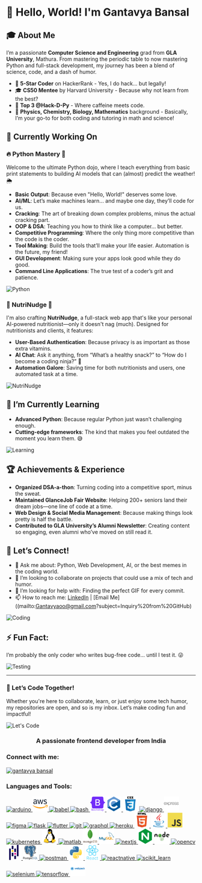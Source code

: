 
# 👋 Hello, World! I'm Gantavya Bansal


## 🎓 About Me
I’m a passionate **Computer Science and Engineering** grad from **GLA University**, Mathura. From mastering the periodic table to now mastering Python and full-stack development, my journey has been a blend of science, code, and a dash of humor.

- 🌟 **5-Star Coder** on HackerRank - Yes, I do hack... but legally!
- 🎓 **CS50 Mentee** by Harvard University - Because why not learn from the best?
- 🥇 **Top 3 @Hack-D-Py** - Where caffeine meets code.
- 🧠 **Physics, Chemistry, Biology, Mathematics** background - Basically, I’m your go-to for both coding and tutoring in math and science!

## 💼 Currently Working On
### 🔥 Python Mastery 🐍
Welcome to the ultimate Python dojo, where I teach everything from basic print statements to building AI models that can (almost) predict the weather! 🌦️

- **Basic Output**: Because even "Hello, World!" deserves some love.
- **AI/ML**: Let’s make machines learn... and maybe one day, they’ll code for us.
- **Cracking**: The art of breaking down complex problems, minus the actual cracking part.
- **OOP & DSA**: Teaching you how to think like a computer... but better.
- **Competitive Programming**: Where the only thing more competitive than the code is the coder.
- **Tool Making**: Build the tools that’ll make your life easier. Automation is the future, my friend!
- **GUI Development**: Making sure your apps look good while they do good.
- **Command Line Applications**: The true test of a coder’s grit and patience.

![Python](https://media.giphy.com/media/qgQUggAC3Pfv687qPC/giphy.gif)

### 🍏 NutriNudge 🍎
I'm also crafting **NutriNudge**, a full-stack web app that's like your personal AI-powered nutritionist—only it doesn't nag (much). Designed for nutritionists and clients, it features:

- **User-Based Authentication**: Because privacy is as important as those extra vitamins.
- **AI Chat**: Ask it anything, from “What’s a healthy snack?” to “How do I become a coding ninja?” 🥷
- **Automation Galore**: Saving time for both nutritionists and users, one automated task at a time.

![NutriNudge](https://media.giphy.com/media/3ohzdIuqJoo8QdKlnW/giphy.gif)

## 🌱 I’m Currently Learning
- **Advanced Python**: Because regular Python just wasn’t challenging enough.
- **Cutting-edge frameworks**: The kind that makes you feel outdated the moment you learn them. 😅

![Learning](https://media.giphy.com/media/xT5LMHxhOfscxPfIfm/giphy.gif)

## 🏆 Achievements & Experience
- **Organized DSA-a-thon**: Turning coding into a competitive sport, minus the sweat.
- **Maintained GlanceJob Fair Website**: Helping 200+ seniors land their dream jobs—one line of code at a time.
- **Web Design & Social Media Management**: Because making things look pretty is half the battle.
- **Contributed to GLA University’s Alumni Newsletter**: Creating content so engaging, even alumni who’ve moved on still read it.

## 🤝 Let’s Connect!
- 💬 Ask me about: Python, Web Development, AI, or the best memes in the coding world.
- 👯 I’m looking to collaborate on projects that could use a mix of tech and humor. 
- 🤔 I’m looking for help with: Finding the perfect GIF for every commit.
- 📫 How to reach me: [LinkedIn](https://www.linkedin.com/in/gantavya-bansal) | [Email Me]((mailto:Gantavyaoo@gmail.com?subject=Inquiry%20from%20GitHub)

![Coding](https://media.giphy.com/media/13HgwGsXF0aiGY/giphy.gif)

## ⚡ Fun Fact:
I’m probably the only coder who writes bug-free code... until I test it. 😜

![Testing](https://media.giphy.com/media/l0MYQzbl57Xb1XmnO/giphy.gif)

---

### 🌟 Let’s Code Together!
Whether you're here to collaborate, learn, or just enjoy some tech humor, my repositories are open, and so is my inbox. Let’s make coding fun and impactful!

![Let's Code](https://media.giphy.com/media/RbDKaczqWovIugyJmW/giphy.gif)

<h3 align="center">A passionate frontend developer from India</h3>

<h3 align="left">Connect with me:</h3>
<p align="left">
<a href="https://linkedin.com/in/gantavya bansal" target="blank"><img align="center" src="https://raw.githubusercontent.com/rahuldkjain/github-profile-readme-generator/master/src/images/icons/Social/linked-in-alt.svg" alt="gantavya bansal" height="30" width="40" /></a>
</p>

<h3 align="left">Languages and Tools:</h3>
<p align="left"> 
  <a href="https://www.arduino.cc/" target="_blank" rel="noreferrer"> <img src="https://cdn.worldvectorlogo.com/logos/arduino-1.svg" alt="arduino" width="40" height="40"/> </a> 
  <a href="https://aws.amazon.com" target="_blank" rel="noreferrer"> <img src="https://raw.githubusercontent.com/devicons/devicon/master/icons/amazonwebservices/amazonwebservices-original-wordmark.svg" alt="aws" width="40" height="40"/> </a> 
  <a href="https://babeljs.io/" target="_blank" rel="noreferrer"> <img src="https://www.vectorlogo.zone/logos/babeljs/babeljs-icon.svg" alt="babel" width="40" height="40"/> </a> 
  <a href="https://www.gnu.org/software/bash/" target="_blank" rel="noreferrer"> <img src="https://www.vectorlogo.zone/logos/gnu_bash/gnu_bash-icon.svg" alt="bash" width="40" height="40"/> </a> 
  <a href="https://getbootstrap.com" target="_blank" rel="noreferrer"> <img src="https://raw.githubusercontent.com/devicons/devicon/master/icons/bootstrap/bootstrap-plain-wordmark.svg" alt="bootstrap" width="40" height="40"/> </a> <a href="https://www.cprogramming.com/" target="_blank" rel="noreferrer"> <img src="https://raw.githubusercontent.com/devicons/devicon/master/icons/c/c-original.svg" alt="c" width="40" height="40"/> </a> 
  <a href="https://www.w3schools.com/css/" target="_blank" rel="noreferrer"> <img src="https://raw.githubusercontent.com/devicons/devicon/master/icons/css3/css3-original-wordmark.svg" alt="css3" width="40" height="40"/> </a> <a href="https://www.djangoproject.com/" target="_blank" rel="noreferrer"> <img src="https://cdn.worldvectorlogo.com/logos/django.svg" alt="django" width="40" height="40"/> </a> 
  <a href="https://expressjs.com" target="_blank" rel="noreferrer"> <img src="https://raw.githubusercontent.com/devicons/devicon/master/icons/express/express-original-wordmark.svg" alt="express" width="40" height="40"/> </a> 
  <a href="https://www.figma.com/" target="_blank" rel="noreferrer"> <img src="https://www.vectorlogo.zone/logos/figma/figma-icon.svg" alt="figma" width="40" height="40"/> </a> 
  <a href="https://flask.palletsprojects.com/" target="_blank" rel="noreferrer"> <img src="https://www.vectorlogo.zone/logos/pocoo_flask/pocoo_flask-icon.svg" alt="flask" width="40" height="40"/> </a> <a href="https://flutter.dev" target="_blank" rel="noreferrer"> <img src="https://www.vectorlogo.zone/logos/flutterio/flutterio-icon.svg" alt="flutter" width="40" height="40"/> </a> 
  <a href="https://git-scm.com/" target="_blank" rel="noreferrer"> <img src="https://www.vectorlogo.zone/logos/git-scm/git-scm-icon.svg" alt="git" width="40" height="40"/> </a> <a href="https://graphql.org" target="_blank" rel="noreferrer"> <img src="https://www.vectorlogo.zone/logos/graphql/graphql-icon.svg" alt="graphql" width="40" height="40"/> </a> 
  <a href="https://heroku.com" target="_blank" rel="noreferrer"> <img src="https://www.vectorlogo.zone/logos/heroku/heroku-icon.svg" alt="heroku" width="40" height="40"/> </a> 
  <a href="https://www.w3.org/html/" target="_blank" rel="noreferrer"> <img src="https://raw.githubusercontent.com/devicons/devicon/master/icons/html5/html5-original-wordmark.svg" alt="html5" width="40" height="40"/> </a> 
  <a href="https://www.java.com" target="_blank" rel="noreferrer"> <img src="https://raw.githubusercontent.com/devicons/devicon/master/icons/java/java-original.svg" alt="java" width="40" height="40"/> </a> 
  <a href="https://developer.mozilla.org/en-US/docs/Web/JavaScript" target="_blank" rel="noreferrer"> <img src="https://raw.githubusercontent.com/devicons/devicon/master/icons/javascript/javascript-original.svg" alt="javascript" width="40" height="40"/> </a> 
  <a href="https://kubernetes.io" target="_blank" rel="noreferrer"> <img src="https://www.vectorlogo.zone/logos/kubernetes/kubernetes-icon.svg" alt="kubernetes" width="40" height="40"/> </a> 
  <a href="https://www.linux.org/" target="_blank" rel="noreferrer"> <img src="https://raw.githubusercontent.com/devicons/devicon/master/icons/linux/linux-original.svg" alt="linux" width="40" height="40"/> </a> 
  <a href="https://www.mathworks.com/" target="_blank" rel="noreferrer"> <img src="https://upload.wikimedia.org/wikipedia/commons/2/21/Matlab_Logo.png" alt="matlab" width="40" height="40"/> </a> 
  <a href="https://www.mongodb.com/" target="_blank" rel="noreferrer"> <img src="https://raw.githubusercontent.com/devicons/devicon/master/icons/mongodb/mongodb-original-wordmark.svg" alt="mongodb" width="40" height="40"/> </a> <a href="https://www.mysql.com/" target="_blank" rel="noreferrer"> <img src="https://raw.githubusercontent.com/devicons/devicon/master/icons/mysql/mysql-original-wordmark.svg" alt="mysql" width="40" height="40"/> </a> 
  <a href="https://nextjs.org/" target="_blank" rel="noreferrer"> <img src="https://cdn.worldvectorlogo.com/logos/nextjs-2.svg" alt="nextjs" width="40" height="40"/> </a> 
  <a href="https://www.nginx.com" target="_blank" rel="noreferrer"> <img src="https://raw.githubusercontent.com/devicons/devicon/master/icons/nginx/nginx-original.svg" alt="nginx" width="40" height="40"/> </a> 
  <a href="https://nodejs.org" target="_blank" rel="noreferrer"> <img src="https://raw.githubusercontent.com/devicons/devicon/master/icons/nodejs/nodejs-original-wordmark.svg" alt="nodejs" width="40" height="40"/> </a> 
  <a href="https://opencv.org/" target="_blank" rel="noreferrer"> <img src="https://www.vectorlogo.zone/logos/opencv/opencv-icon.svg" alt="opencv" width="40" height="40"/> </a> 
  <a href="https://pandas.pydata.org/" target="_blank" rel="noreferrer"> <img src="https://raw.githubusercontent.com/devicons/devicon/2ae2a900d2f041da66e950e4d48052658d850630/icons/pandas/pandas-original.svg" alt="pandas" width="40" height="40"/> </a> 
  <a href="https://www.postgresql.org" target="_blank" rel="noreferrer"> <img src="https://raw.githubusercontent.com/devicons/devicon/master/icons/postgresql/postgresql-original-wordmark.svg" alt="postgresql" width="40" height="40"/> </a> 
  <a href="https://postman.com" target="_blank" rel="noreferrer"> <img src="https://www.vectorlogo.zone/logos/getpostman/getpostman-icon.svg" alt="postman" width="40" height="40"/> </a> 
  <a href="https://www.python.org" target="_blank" rel="noreferrer"> <img src="https://raw.githubusercontent.com/devicons/devicon/master/icons/python/python-original.svg" alt="python" width="40" height="40"/> </a> 
  <a href="https://reactjs.org/" target="_blank" rel="noreferrer"> <img src="https://raw.githubusercontent.com/devicons/devicon/master/icons/react/react-original-wordmark.svg" alt="react" width="40" height="40"/> </a> <a href="https://reactnative.dev/" target="_blank" rel="noreferrer"> <img src="https://reactnative.dev/img/header_logo.svg" alt="reactnative" width="40" height="40"/> </a> <a href="https://scikit-learn.org/" target="_blank" rel="noreferrer"> <img src="https://upload.wikimedia.org/wikipedia/commons/0/05/Scikit_learn_logo_small.svg" alt="scikit_learn" width="40" height="40"/> </a> 
  <a href="https://www.selenium.dev" target="_blank" rel="noreferrer"> <img src="https://raw.githubusercontent.com/detain/svg-logos/780f25886640cef088af994181646db2f6b1a3f8/svg/selenium-logo.svg" alt="selenium" width="40" height="40"/> </a> 
  <a href="https://www.tensorflow.org" target="_blank" rel="noreferrer"> <img src="https://www.vectorlogo.zone/logos/tensorflow/tensorflow-icon.svg" alt="tensorflow" width="40" height="40"/> </a> 
  <a href="https://webpack.js.org" target="_blank" rel="noreferrer"> <img src="https://raw.githubusercontent.com/devicons/devicon/d00d0969292a6569d45b06d3f350f463a0107b0d/icons/webpack/webpack-original-wordmark.svg" alt="webpack" width="40" height="40"/> </a> </p>
